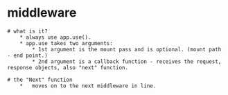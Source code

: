 # middleware
    # what is it?
        * always use app.use().
        * app.use takes two arguments: 
            * 1st argument is the mount pass and is optional. (mount path - end point.)
            * 2nd argument is a callback function - receives the request, response objects, also "next" function.
        
    # the "Next" function
        *   moves on to the next middleware in line.